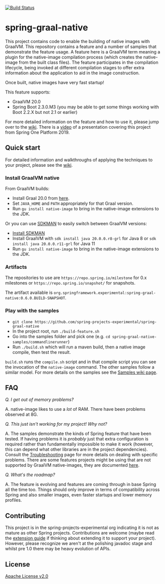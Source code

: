 [![Build Status](https://ci.spring.io/api/v1/teams/spring-graal-native/pipelines/spring-graal-native/badge)](https://ci.spring.io/teams/spring-graal-native/pipelines/spring-graal-native)

# spring-graal-native

This project contains code to enable the building of native images with GraalVM.
This repository contains a feature and a number of samples that demonstrate the feature usage. A feature here is a GraalVM term meaning a plugin for the native-image compilation process (which creates the native-image from the built class files). The feature participates in the compilation lifecycle, being invoked at different compilation stages to offer extra information about the application to aid in the image construction.

Once built, native images have very fast startup!

This feature supports:

- GraalVM 20.0
- Spring Boot 2.3.0.M3 (you may be able to get some things working with Boot 2.2.X but not 2.1 or earlier)

For more detailed information on the feature and how to use it, please jump over to the [wiki](https://github.com/spring-projects-experimental/spring-graal-native/wiki). There is a [video](https://www.youtube.com/watch?v=OxS66Q26ykA) of a presentation covering this project from Spring One Platform 2019.


## Quick start

For detailed information and walkthroughs of applying the techniques to your project, please see the [wiki](https://github.com/spring-projects-experimental/spring-graal-native/wiki).

### Install GraalVM native

From GraalVM builds:

- Install Graal 20.0 from [here](https://github.com/graalvm/graalvm-ce-builds/releases).
- Set `JAVA_HOME` and `PATH` appropriately for that Graal version.
- Run `gu install native-image` to bring in the native-image extensions to the JDK.

Or you can use [SDKMAN](https://sdkman.io/) to easily switch between GraalVM versions:

- [Install SDKMAN](https://sdkman.io/install)
- Install GraalVM with `sdk install java 20.0.0.r8-grl` for Java 8 or `sdk install java 20.0.0.r11-grl` for Java 11
- Run `gu install native-image` to bring in the native-image extensions to the JDK.

### Artifacts

The repositories to use are `https://repo.spring.io/milestone` for 0.x milestones or `https://repo.spring.io/snapshot/` for snapshots.

The artifact available is `org.springframework.experimental:spring-graal-native:0.6.0.BUILD-SNAPSHOT`.
 
### Play with the samples

- `git clone https://github.com/spring-projects-experimental/spring-graal-native`
- In the project root, run `./build-feature.sh` 
- Go into the samples folder and pick one (e.g. `cd spring-graal-native-samples/commandlinerunner`)
- Run `./build.sh` which will run a maven build, then a native image compile, then test the result.

`build.sh` runs the `compile.sh` script and in that compile script you can see the invocation of the `native-image` command. The other samples follow a similar model. For more details on the samples see the [Samples wiki page](https://github.com/spring-projects-experimental/spring-graal-native/wiki/Samples).

## FAQ

*Q. I get out of memory problems?*

A. native-image likes to use a _lot_ of RAM. There have been problems observed at 8G.

*Q. This just isn't working for my project! Why not?*

A. The samples demonstrate the kinds of Spring feature that have been tested. If having problems it is *probably* just that extra configuration is required rather than fundamentally impossible to make it work (however, this can depend what other libraries are in the project dependencies). Consult the [Troubleshooting](https://github.com/spring-projects-experimental/spring-graal-native/wiki/Troubleshooting) page for more details on dealing with specific problems. There are some features projects might be using that are not supported by GraalVM native-images, they are documented [here](https://github.com/oracle/graal/blob/master/substratevm/LIMITATIONS.md).

*Q. What's the roadmap?*

A. The feature is evolving and features are coming through in base Spring all the time too. Things should only improve in terms of compatibility across Spring and also smaller images, even faster startups and lower memory profiles.


## Contributing

This project is in the spring-projects-experimental org indicating it is not as mature as other Spring projects. Contributions are welcome (maybe read the [extension guide](https://github.com/spring-projects-experimental/spring-graal-native/wiki/ExtensionGuide) if thinking about extending it to support your project). However, please recognize we aren't at the polishing javadoc stage and whilst pre 1.0 there may be heavy evolution of APIs.


## License

[Apache License v2.0](https://www.apache.org/licenses/LICENSE-2.0)

